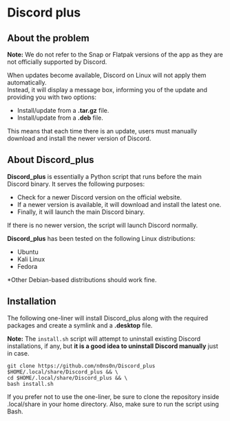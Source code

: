 # Discord plus

## About the problem

**Note:** We do not refer to the Snap or Flatpak versions of the app as they are not officially supported by Discord.

When updates become available, Discord on Linux will not apply them automatically.  
Instead, it will display a message box, informing you of the update and providing you with two options:
- Install/update from a **.tar.gz** file.
- Install/update from a **.deb** file.

This means that each time there is an update, users must manually download and install the newer version of Discord.

## About Discord_plus

**Discord_plus** is essentially a Python script that runs before the main Discord binary. It serves the following purposes:

- Check for a newer Discord version on the official website.
- If a newer version is available, it will download and install the latest one.
- Finally, it will launch the main Discord binary.

If there is no newer version, the script will launch Discord normally.

**Discord_plus** has been tested on the following Linux distributions:
- Ubuntu
- Kali Linux
- Fedora

*Other Debian-based distributions should work fine.

## Installation

The following one-liner will install Discord_plus along with the required packages and create a symlink and a **.desktop** file.

**Note:** The `install.sh` script will attempt to uninstall existing Discord installations, if any, but **it is a good idea to uninstall Discord manually** just in case.

```
git clone https://github.com/n0ns0n/Discord_plus $HOME/.local/share/Discord_plus && \
cd $HOME/.local/share/Discord_plus && \
bash install.sh
```

If you prefer not to use the one-liner, be sure to clone the repository inside .local/share in your home directory. Also, make sure to run the script using Bash.
